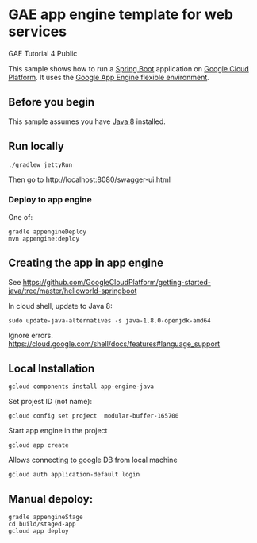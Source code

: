 # GAE app engine template for web services
GAE Tutorial 4 Public

This sample shows how to run a [Spring Boot][spring-boot] application on [Google
Cloud Platform][cloud-java]. It uses the [Google App Engine flexible
environment][App Engine-flexible].

[App Engine-flexible]: https://cloud.google.com/appengine/docs/flexible/
[cloud-java]: https://cloud.google.com/java/
[spring-boot]: http://projects.spring.io/spring-boot/


## Before you begin

This sample assumes you have [Java 8][java8] installed.

[java8]: http://www.oracle.com/technetwork/java/javase/downloads/

## Run locally
```
./gradlew jettyRun
```
Then go to http://localhost:8080/swagger-ui.html

### Deploy to app engine
One of:
```
gradle appengineDeploy
mvn appengine:deploy
```

## Creating the app in app engine
See https://github.com/GoogleCloudPlatform/getting-started-java/tree/master/helloworld-springboot

In cloud shell, update to Java 8:
```
sudo update-java-alternatives -s java-1.8.0-openjdk-amd64
```
Ignore errors. https://cloud.google.com/shell/docs/features#language_support

## Local Installation
```
gcloud components install app-engine-java
```

Set projest ID (not name):
```
gcloud config set project  modular-buffer-165700
```

Start app engine in the project
```
gcloud app create
```

Allows connecting to google DB from local machine
```
gcloud auth application-default login
```


## Manual depoloy:
```
gradle appengineStage
cd build/staged-app 
gcloud app deploy 
```
